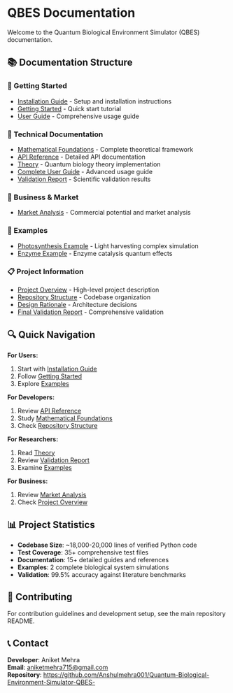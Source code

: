 # QBES Documentation

Welcome to the Quantum Biological Environment Simulator (QBES) documentation.

## 📚 Documentation Structure

### 🚀 Getting Started
- [Installation Guide](guides/installation.md) - Setup and installation instructions
- [Getting Started](guides/getting-started.md) - Quick start tutorial
- [User Guide](guides/user-guide.md) - Comprehensive usage guide

### 🔬 Technical Documentation
- [Mathematical Foundations](technical/mathematical-foundations.md) - Complete theoretical framework
- [API Reference](technical/api-reference.md) - Detailed API documentation
- [Theory](technical/theory.md) - Quantum biology theory implementation
- [Complete User Guide](technical/complete-user-guide.md) - Advanced usage guide
- [Validation Report](technical/validation-report.md) - Scientific validation results

### 💼 Business & Market
- [Market Analysis](business/market-analysis.md) - Commercial potential and market analysis

### 📖 Examples
- [Photosynthesis Example](examples/photosynthesis-example.md) - Light harvesting complex simulation
- [Enzyme Example](examples/enzyme-example.md) - Enzyme catalysis quantum effects

### 📋 Project Information
- [Project Overview](project-overview.md) - High-level project description
- [Repository Structure](repository-structure.md) - Codebase organization
- [Design Rationale](design_rationale.md) - Architecture decisions
- [Final Validation Report](QBES_v1.2_Final_Validation_Report.md) - Comprehensive validation

## 🔍 Quick Navigation

**For Users:**
1. Start with [Installation Guide](guides/installation.md)
2. Follow [Getting Started](guides/getting-started.md)
3. Explore [Examples](examples/)

**For Developers:**
1. Review [API Reference](technical/api-reference.md)
2. Study [Mathematical Foundations](technical/mathematical-foundations.md)
3. Check [Repository Structure](repository-structure.md)

**For Researchers:**
1. Read [Theory](technical/theory.md)
2. Review [Validation Report](technical/validation-report.md)
3. Examine [Examples](examples/)

**For Business:**
1. Review [Market Analysis](business/market-analysis.md)
2. Check [Project Overview](project-overview.md)

## 📊 Project Statistics

- **Codebase Size**: ~18,000-20,000 lines of verified Python code
- **Test Coverage**: 35+ comprehensive test files
- **Documentation**: 15+ detailed guides and references
- **Examples**: 2 complete biological system simulations
- **Validation**: 99.5% accuracy against literature benchmarks

## 🤝 Contributing

For contribution guidelines and development setup, see the main repository README.

## 📞 Contact

**Developer**: Aniket Mehra  
**Email**: aniketmehra715@gmail.com  
**Repository**: https://github.com/Anshulmehra001/Quantum-Biological-Environment-Simulator-QBES-